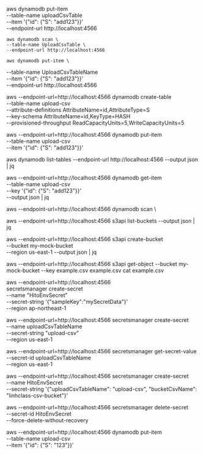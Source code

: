 aws dynamodb put-item \
    --table-name uploadCsvTable \
    --item '{"id": {"S": "add123"}}' \
    --endpoint-url http://localhost:4566



    aws dynamodb scan \
    --table-name UploadCsvTable \
    --endpoint-url http://localhost:4566

    aws dynamodb put-item \
  --table-name UploadCsvTableName \
  --item '{"id": {"S": "add123"}}' \
  --endpoint-url http://localhost:4566


aws --endpoint-url=http://localhost:4566 dynamodb create-table \
  --table-name upload-csv \
  --attribute-definitions AttributeName=id,AttributeType=S \
  --key-schema AttributeName=id,KeyType=HASH \
  --provisioned-throughput ReadCapacityUnits=5,WriteCapacityUnits=5


aws --endpoint-url=http://localhost:4566 dynamodb put-item \
  --table-name upload-csv \
  --item '{"id": {"S": "add123"}}'


aws dynamodb list-tables --endpoint-url http://localhost:4566 --output json | jq

aws --endpoint-url=http://localhost:4566 dynamodb get-item \
  --table-name upload-csv \
  --key '{"id": {"S": "add123"}}' \
  --output json | jq

aws --endpoint-url=http://localhost:4566 dynamodb scan \

aws --endpoint-url=http://localhost:4566 s3api list-buckets
--output json | jq

aws --endpoint-url=http://localhost:4566 s3api create-bucket \
  --bucket my-mock-bucket \
  --region us-east-1
  --output json | jq

aws --endpoint-url=http://localhost:4566 s3api get-object --bucket my-mock-bucket --key example.csv example.csv
cat example.csv


aws --endpoint-url=http://localhost:4566 \
  secretsmanager create-secret \
  --name "HitoEnvSecret" \
  --secret-string '{"sampleKey":"mySecretData"}' \
  --region ap-northeast-1

  aws --endpoint-url=http://localhost:4566 secretsmanager create-secret \
  --name uploadCsvTableName \
  --secret-string "upload-csv" \
  --region us-east-1

  aws --endpoint-url=http://localhost:4566 secretsmanager get-secret-value \
  --secret-id uploadCsvTableName \
  --region us-east-1


  aws --endpoint-url=http://localhost:4566 secretsmanager create-secret \
  --name HitoEnvSecret \
  --secret-string '{"uploadCsvTableName": "upload-csv", "bucketCsvName": "linhclass-csv-bucket"}'

  aws --endpoint-url=http://localhost:4566 secretsmanager delete-secret \
  --secret-id HitoEnvSecret \
  --force-delete-without-recovery


aws --endpoint-url=http://localhost:4566 dynamodb put-item \
  --table-name upload-csv \
  --item '{"id": {"S": "123"}}'
